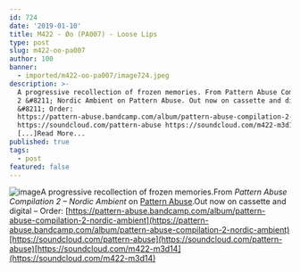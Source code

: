 ```yaml
---
id: 724
date: '2019-01-10'
title: M422 - Øo (PA007) - Loose Lips
type: post
slug: m422-oo-pa007
author: 100
banner:
  - imported/m422-oo-pa007/image724.jpeg
description: >-
  A progressive recollection of frozen memories. From Pattern Abuse Compilation
  2 &#8211; Nordic Ambient on Pattern Abuse. Out now on cassette and digital
  &#8211; Order:
  https://pattern-abuse.bandcamp.com/album/pattern-abuse-compilation-2-nordic-ambient
  https://soundcloud.com/pattern-abuse https://soundcloud.com/m422-m3d14
  [...]Read More...
published: true
tags:
  - post
featured: false
---
```

![image](../imported/m422-oo-pa007/image724.jpeg)A progressive recollection of frozen memories.From _Pattern Abuse Compilation 2 – Nordic Ambient_ on [Pattern Abuse](https://pattern-abuse.bandcamp.com).Out now on cassette and digital – Order: [https://pattern-abuse.bandcamp.com/album/pattern-abuse-compilation-2-nordic-ambient](https://pattern-abuse.bandcamp.com/album/pattern-abuse-compilation-2-nordic-ambient)[https://soundcloud.com/pattern-abuse](https://soundcloud.com/pattern-abuse)[https://soundcloud.com/m422-m3d14](https://soundcloud.com/m422-m3d14)